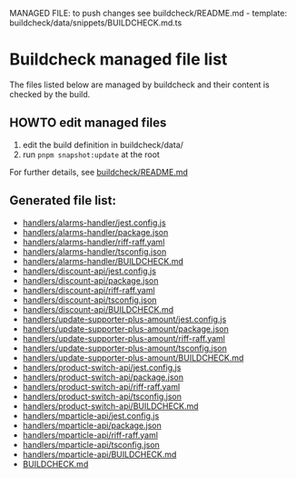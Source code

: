 MANAGED FILE: to push changes see buildcheck/README.md - template: buildcheck/data/snippets/BUILDCHECK.md.ts
# Buildcheck managed file list
	
The files listed below are managed by buildcheck and their content is checked by the build.

## HOWTO edit managed files
1. edit the build definition in buildcheck/data/
2. run `pnpm snapshot:update` at the root

For further details, see [buildcheck/README.md](./buildcheck/README.md)

## Generated file list:
- [handlers/alarms-handler/jest.config.js](handlers/alarms-handler/jest.config.js)
- [handlers/alarms-handler/package.json](handlers/alarms-handler/package.json)
- [handlers/alarms-handler/riff-raff.yaml](handlers/alarms-handler/riff-raff.yaml)
- [handlers/alarms-handler/tsconfig.json](handlers/alarms-handler/tsconfig.json)
- [handlers/alarms-handler/BUILDCHECK.md](handlers/alarms-handler/BUILDCHECK.md)
- [handlers/discount-api/jest.config.js](handlers/discount-api/jest.config.js)
- [handlers/discount-api/package.json](handlers/discount-api/package.json)
- [handlers/discount-api/riff-raff.yaml](handlers/discount-api/riff-raff.yaml)
- [handlers/discount-api/tsconfig.json](handlers/discount-api/tsconfig.json)
- [handlers/discount-api/BUILDCHECK.md](handlers/discount-api/BUILDCHECK.md)
- [handlers/update-supporter-plus-amount/jest.config.js](handlers/update-supporter-plus-amount/jest.config.js)
- [handlers/update-supporter-plus-amount/package.json](handlers/update-supporter-plus-amount/package.json)
- [handlers/update-supporter-plus-amount/riff-raff.yaml](handlers/update-supporter-plus-amount/riff-raff.yaml)
- [handlers/update-supporter-plus-amount/tsconfig.json](handlers/update-supporter-plus-amount/tsconfig.json)
- [handlers/update-supporter-plus-amount/BUILDCHECK.md](handlers/update-supporter-plus-amount/BUILDCHECK.md)
- [handlers/product-switch-api/jest.config.js](handlers/product-switch-api/jest.config.js)
- [handlers/product-switch-api/package.json](handlers/product-switch-api/package.json)
- [handlers/product-switch-api/riff-raff.yaml](handlers/product-switch-api/riff-raff.yaml)
- [handlers/product-switch-api/tsconfig.json](handlers/product-switch-api/tsconfig.json)
- [handlers/product-switch-api/BUILDCHECK.md](handlers/product-switch-api/BUILDCHECK.md)
- [handlers/mparticle-api/jest.config.js](handlers/mparticle-api/jest.config.js)
- [handlers/mparticle-api/package.json](handlers/mparticle-api/package.json)
- [handlers/mparticle-api/riff-raff.yaml](handlers/mparticle-api/riff-raff.yaml)
- [handlers/mparticle-api/tsconfig.json](handlers/mparticle-api/tsconfig.json)
- [handlers/mparticle-api/BUILDCHECK.md](handlers/mparticle-api/BUILDCHECK.md)
- [BUILDCHECK.md](BUILDCHECK.md)
